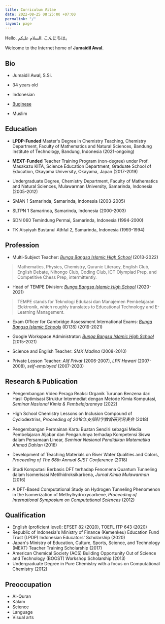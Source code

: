 ```yaml
---
title: Curriculum Vitae
date: 2022-08-25 08:25:00 +07:00
permalink: "/"
layout: page
---
```


Hello.
السلام عليكم.
こんにちは。

Welcome to the Internet home of **Jumaidil Awal**.

## Bio

* Jumaidil Awal, S.Si.

* 34 years old

* Indonesian

* [Buginese](https://ideal1st.github.io/category/buginese)

* Muslim

## Education

* **LPDP-Funded** Master's Degree in Chemistry Teaching, Chemistry Department, Faculty of Mathematics and Natural Sciences, Bandung Institute of Technology, Bandung, Indonesia (2021-ongoing)

* **MEXT-Funded** Teacher Training Program (non-degree) under Prof. Masakazu KITA, Science Education Department, Graduate School of Education, Okayama University, Okayama, Japan (2017-2019)

* Undergraduate Degree, Chemistry Department, Faculty of Mathematics and Natural Sciences, Mulawarman University, Samarinda, Indonesia (2005-2012)

* SMAN 1 Samarinda, Samarinda, Indonesia (2003-2005)

* SLTPN 1 Samarinda, Samarinda, Indonesia (2000-2003)

* SDN 060 Temindung Permai, Samarinda, Indonesia (1994-2000)

* TK Aisyiyah Bustanul Athfal 2, Samarinda, Indonesia (1993-1994)

## Profession

* Multi-Subject Teacher: *[Bunga Bangsa Islamic High School](https://ideal1st.github.io/category/bunga-bangsa-islamic-school/)* (2013-2022)
> Mathematics, Physics, Chemistry, Quranic Literacy, English Club, English Debate, Nihongo Club, Coding Club, ICT Olympiad Prep, and Competitive Chess Prep, intermittently.

* Head of TEMPE Division: *[Bunga Bangsa Islamic High School](https://ideal1st.github.io/category/bunga-bangsa-islamic-school/)* (2020-2021)
> TEMPE stands for Teknologi Edukasi dan Manajemen Pembelajaran Elektronik, which roughly translates to Educational Technology and E-Learning Management.

* Exam Officer for Cambridge Assessment International Exams: *[Bunga Bangsa Islamic Schools](https://ideal1st.github.io/category/bunga-bangsa-islamic-school/)* (ID135) (2019-2021)

* Google Workspace Administrator: *[Bunga Bangsa Islamic High School](https://ideal1st.github.io/category/bunga-bangsa-islamic-school/)* (2015-2021)

* Science and English Teacher: *SMK Madina* (2008-2010)

* Private Lesson Teacher: *Alif Privat* (2006-2007), *LPK Hawari* (2007-2008), *self-employed* (2007-2020)

## Research & Publication

* Pengembangan Video Peraga Reaksi Organik Turunan Benzena dari Hasil Optimisasi Struktur Intermediat dengan Metode Kimia Komputasi, *Seminar Nasional Kimia & Pembelajarannya* (2022)

* High School Chemistry Lessons on Inclusion Compound of Cyclodextrins, *Proceeding of 2018年支部科学教育研究発表会* (2018)

* Pengembangan Permainan Kartu Buatan Sendiri sebagai Media Pembelajaran Aljabar dan Pengaruhnya terhadap Kompetensi Siswa dalam Persamaan Linear, *Seminar Nasional Pendidikan Matematika Ahmad Dahlan* (2018)

* Development of Teaching Materials on River Water Qualities and Colors, *Proceeding of The 68th Annual SJST Conference* (2018)

* Studi Komputasi Berbasis DFT terhadap Fenomena Quantum Tunneling dalam Isomerisasi Metilhidroksikarbena, *Jurnal Kimia Mulawarman* (2016)

* A DFT-Based Computational Study on Hydrogen Tunneling Phenomenon in the Isomerization of Methylhydroxycarbene, *Proceeding of International Symposium on Computational Sciences* (2012)

## Qualification

* English (proficient level): EFSET 82 (2020), TOEFL ITP 643 (2020)
* Republic of Indonesia's Ministry of Finance (Kemenkeu) Education Fund Trust (LPDP) Indonesian Educators' Scholarship (2020)
* Japan's Ministry of Education, Culture, Sports, Science, and Technology (MEXT) Teacher Training Scholarship (2017)
* American Chemical Society (ACS) Building Opportunity Out of Science and Technology (BOOST) Workshop Scholarship (2013)
* Undergraduate Degree in Pure Chemistry with a focus on Computational Chemistry (2012)

## Preoccupation

* Al-Quran
* Kalam
* Science
* Language
* Visual arts
